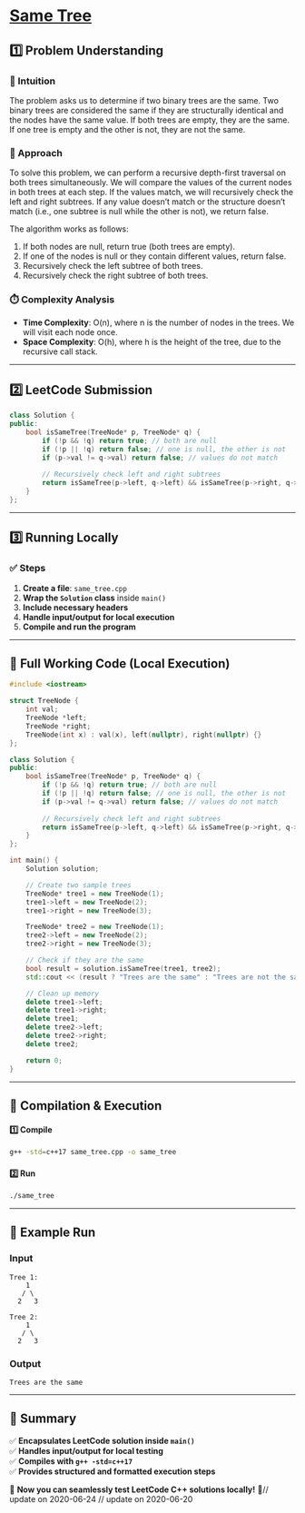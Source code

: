 # **[Same Tree](https://leetcode.com/problems/same-tree/description/)**  

## **1️⃣ Problem Understanding**  
### **📌 Intuition**  
The problem asks us to determine if two binary trees are the same. Two binary trees are considered the same if they are structurally identical and the nodes have the same value. If both trees are empty, they are the same. If one tree is empty and the other is not, they are not the same. 

### **🚀 Approach**  
To solve this problem, we can perform a recursive depth-first traversal on both trees simultaneously. We will compare the values of the current nodes in both trees at each step. If the values match, we will recursively check the left and right subtrees. If any value doesn’t match or the structure doesn’t match (i.e., one subtree is null while the other is not), we return false.

The algorithm works as follows:
1. If both nodes are null, return true (both trees are empty).
2. If one of the nodes is null or they contain different values, return false.
3. Recursively check the left subtree of both trees.
4. Recursively check the right subtree of both trees.

### **⏱️ Complexity Analysis**  
- **Time Complexity**: O(n), where n is the number of nodes in the trees. We will visit each node once.
- **Space Complexity**: O(h), where h is the height of the tree, due to the recursive call stack.

---  

## **2️⃣ LeetCode Submission**  
```cpp
class Solution {
public:
    bool isSameTree(TreeNode* p, TreeNode* q) {
        if (!p && !q) return true; // both are null
        if (!p || !q) return false; // one is null, the other is not
        if (p->val != q->val) return false; // values do not match
        
        // Recursively check left and right subtrees
        return isSameTree(p->left, q->left) && isSameTree(p->right, q->right);
    }
};
```  

---  

## **3️⃣ Running Locally**  
### **✅ Steps**  
1. **Create a file**: `same_tree.cpp`  
2. **Wrap the `Solution` class** inside `main()`  
3. **Include necessary headers**  
4. **Handle input/output for local execution**  
5. **Compile and run the program**  

---  

## **📝 Full Working Code (Local Execution)**  
```cpp
#include <iostream>

struct TreeNode {
    int val;
    TreeNode *left;
    TreeNode *right;
    TreeNode(int x) : val(x), left(nullptr), right(nullptr) {}
};

class Solution {
public:
    bool isSameTree(TreeNode* p, TreeNode* q) {
        if (!p && !q) return true; // both are null
        if (!p || !q) return false; // one is null, the other is not
        if (p->val != q->val) return false; // values do not match
        
        // Recursively check left and right subtrees
        return isSameTree(p->left, q->left) && isSameTree(p->right, q->right);
    }
};

int main() {
    Solution solution;

    // Create two sample trees
    TreeNode* tree1 = new TreeNode(1);
    tree1->left = new TreeNode(2);
    tree1->right = new TreeNode(3);

    TreeNode* tree2 = new TreeNode(1);
    tree2->left = new TreeNode(2);
    tree2->right = new TreeNode(3);

    // Check if they are the same
    bool result = solution.isSameTree(tree1, tree2);
    std::cout << (result ? "Trees are the same" : "Trees are not the same") << std::endl;

    // Clean up memory
    delete tree1->left;
    delete tree1->right;
    delete tree1;
    delete tree2->left;
    delete tree2->right;
    delete tree2;

    return 0;
}
```  

---  

## **🔧 Compilation & Execution**  
#### **1️⃣ Compile**  
```bash
g++ -std=c++17 same_tree.cpp -o same_tree
```  

#### **2️⃣ Run**  
```bash
./same_tree
```  

---  

## **🎯 Example Run**  
### **Input**  
```
Tree 1: 
    1
   / \
  2   3

Tree 2: 
    1
   / \
  2   3
```  
### **Output**  
```
Trees are the same
```  

---  

## **📌 Summary**  
✅ **Encapsulates LeetCode solution inside `main()`**  
✅ **Handles input/output for local testing**  
✅ **Compiles with `g++ -std=c++17`**  
✅ **Provides structured and formatted execution steps**  

🚀 **Now you can seamlessly test LeetCode C++ solutions locally!** 🚀// update on 2020-06-24
// update on 2020-06-20
